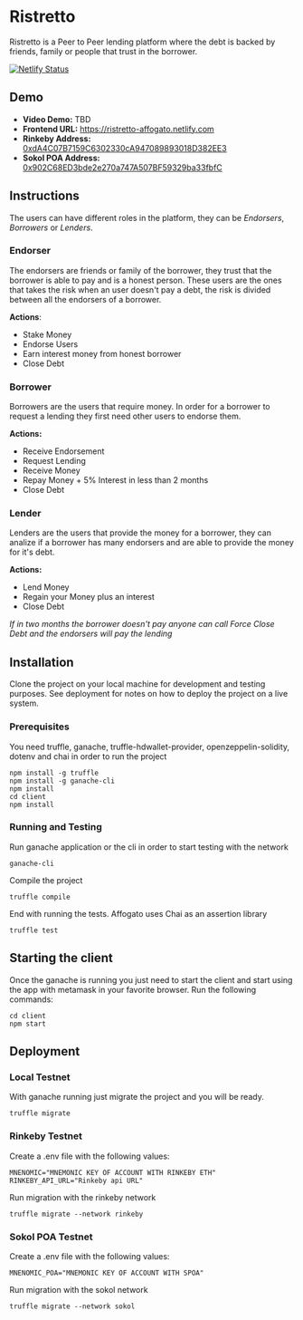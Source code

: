 # Ristretto
Ristretto is a Peer to Peer lending platform where the debt is backed by friends, family or people that trust in the borrower.

[![Netlify Status](https://api.netlify.com/api/v1/badges/8d4a66e7-4a34-496b-8e9e-64eac772d14d/deploy-status)](https://app.netlify.com/sites/nervous-banach-90fc9b/deploys)

## Demo
- **Video Demo:** TBD
- **Frontend URL:** https://ristretto-affogato.netlify.com
- **Rinkeby Address:** [0xdA4C07B7159C6302330cA947089893018D382EE3](https://rinkeby.etherscan.io/address/0xda4c07b7159c6302330ca947089893018d382ee3)
- **Sokol POA Address:** [0x902C68ED3bde2e270a747A507BF59329ba33fbfC](https://blockscout.com/poa/sokol/address/0x902c68ed3bde2e270a747a507bf59329ba33fbfc/transactions)


## Instructions
The users can have different roles in the platform, they can be *Endorsers*, *Borrowers* or *Lenders*.

### Endorser
The endorsers are friends or family of the borrower, they
trust that the borrower is able to pay and is a honest person.
These users are the ones that takes the risk when an user
doesn't pay a debt, the risk is divided between all the
endorsers of a borrower.

**Actions**:
- Stake Money
- Endorse Users
- Earn interest money from honest borrower
- Close Debt

### Borrower
Borrowers are the users that require money. In order for a
borrower to request a lending they first need other users to
endorse them.

**Actions:**

- Receive Endorsement
- Request Lending
- Receive Money
- Repay Money + 5% Interest in less than 2 months
- Close Debt

### Lender
Lenders are the users that provide the money for a borrower,
they can analize if a borrower has many endorsers and are able
to provide the money for it's debt.

**Actions:**
- Lend Money
- Regain your Money plus an interest
- Close Debt

*If in two months the borrower doesn't pay anyone can call
Force Close Debt and the endorsers will pay the lending*

## Installation

Clone the project on your local machine for development and testing purposes. See deployment for notes on how to deploy the project on a live system.

### Prerequisites

You need truffle, ganache, truffle-hdwallet-provider, openzeppelin-solidity, dotenv and chai in order to run the project

```
npm install -g truffle
npm install -g ganache-cli
npm install
cd client
npm install
```

### Running and Testing

Run ganache application or the cli in order to start testing with the network

```
ganache-cli
```

Compile the project

```
truffle compile 
```

End with running the tests. Affogato uses Chai as an assertion library 

```
truffle test 
```

## Starting the client

Once the ganache is running you just need to start the client and start using the app with metamask in your favorite browser. Run the following commands:

```
cd client
npm start
``` 

## Deployment

### Local Testnet

With ganache running just migrate the project and you will be ready.

```
truffle migrate
``` 

### Rinkeby Testnet

Create a .env file with the following values:

```
MNENOMIC="MNEMONIC KEY OF ACCOUNT WITH RINKEBY ETH"
RINKEBY_API_URL="Rinkeby api URL"
``` 

Run migration with the rinkeby network

```
truffle migrate --network rinkeby
``` 

### Sokol POA Testnet

Create a .env file with the following values:

```
MNENOMIC_POA="MNEMONIC KEY OF ACCOUNT WITH SPOA"
``` 

Run migration with the sokol network

```
truffle migrate --network sokol
``` 
